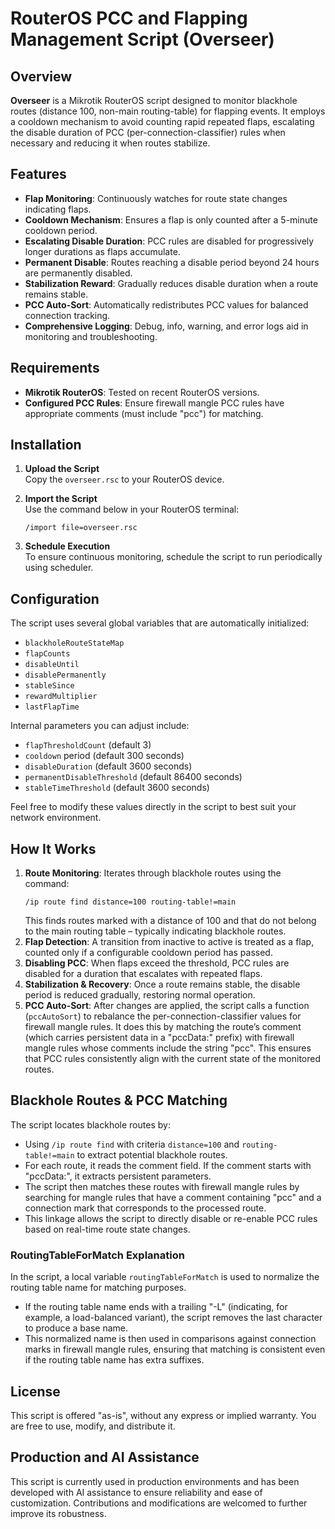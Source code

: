 # RouterOS PCC and Flapping Management Script (Overseer)

## Overview
**Overseer** is a Mikrotik RouterOS script designed to monitor blackhole routes (distance 100, non-main routing-table) for flapping events. It employs a cooldown mechanism to avoid counting rapid repeated flaps, escalating the disable duration of PCC (per-connection-classifier) rules when necessary and reducing it when routes stabilize.

## Features
- **Flap Monitoring**: Continuously watches for route state changes indicating flaps.
- **Cooldown Mechanism**: Ensures a flap is only counted after a 5-minute cooldown period.
- **Escalating Disable Duration**: PCC rules are disabled for progressively longer durations as flaps accumulate.
- **Permanent Disable**: Routes reaching a disable period beyond 24 hours are permanently disabled.
- **Stabilization Reward**: Gradually reduces disable duration when a route remains stable.
- **PCC Auto-Sort**: Automatically redistributes PCC values for balanced connection tracking.
- **Comprehensive Logging**: Debug, info, warning, and error logs aid in monitoring and troubleshooting.

## Requirements
- **Mikrotik RouterOS**: Tested on recent RouterOS versions.
- **Configured PCC Rules**: Ensure firewall mangle PCC rules have appropriate comments (must include "pcc") for matching.

## Installation
1. **Upload the Script**  
   Copy the `overseer.rsc` to your RouterOS device.

2. **Import the Script**  
   Use the command below in your RouterOS terminal:
   ```
   /import file=overseer.rsc
   ```

3. **Schedule Execution**  
   To ensure continuous monitoring, schedule the script to run periodically using scheduler.

## Configuration
The script uses several global variables that are automatically initialized:
- `blackholeRouteStateMap`
- `flapCounts`
- `disableUntil`
- `disablePermanently`
- `stableSince`
- `rewardMultiplier`
- `lastFlapTime`

Internal parameters you can adjust include:
- `flapThresholdCount` (default 3)
- `cooldown` period (default 300 seconds)
- `disableDuration` (default 3600 seconds)
- `permanentDisableThreshold` (default 86400 seconds)
- `stableTimeThreshold` (default 3600 seconds)

Feel free to modify these values directly in the script to best suit your network environment.

## How It Works
1. **Route Monitoring**: Iterates through blackhole routes using the command:
   ```
   /ip route find distance=100 routing-table!=main
   ```
   This finds routes marked with a distance of 100 and that do not belong to the main routing table – typically indicating blackhole routes.
2. **Flap Detection**: A transition from inactive to active is treated as a flap, counted only if a configurable cooldown period has passed.
3. **Disabling PCC**: When flaps exceed the threshold, PCC rules are disabled for a duration that escalates with repeated flaps.
4. **Stabilization & Recovery**: Once a route remains stable, the disable period is reduced gradually, restoring normal operation.
5. **PCC Auto-Sort**: After changes are applied, the script calls a function (`pccAutoSort`) to rebalance the per-connection-classifier values for firewall mangle rules. It does this by matching the route’s comment (which carries persistent data in a "pccData:" prefix) with firewall mangle rules whose comments include the string "pcc". This ensures that PCC rules consistently align with the current state of the monitored routes.

## Blackhole Routes & PCC Matching
The script locates blackhole routes by:
- Using `/ip route find` with criteria `distance=100` and `routing-table!=main` to extract potential blackhole routes.
- For each route, it reads the comment field. If the comment starts with "pccData:", it extracts persistent parameters.
- The script then matches these routes with firewall mangle rules by searching for mangle rules that have a comment containing "pcc" and a connection mark that corresponds to the processed route.
- This linkage allows the script to directly disable or re-enable PCC rules based on real-time route state changes.

### RoutingTableForMatch Explanation
In the script, a local variable `routingTableForMatch` is used to normalize the routing table name for matching purposes.  
- If the routing table name ends with a trailing "-L" (indicating, for example, a load-balanced variant), the script removes the last character to produce a base name.  
- This normalized name is then used in comparisons against connection marks in firewall mangle rules, ensuring that matching is consistent even if the routing table name has extra suffixes.

## License
This script is offered "as-is", without any express or implied warranty. You are free to use, modify, and distribute it.

## Production and AI Assistance
This script is currently used in production environments and has been developed with AI assistance to ensure reliability and ease of customization. Contributions and modifications are welcomed to further improve its robustness.
